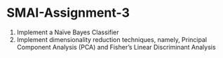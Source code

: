 # SMAI-Assignment-3

1. Implement a Naïve Bayes Classifier </br>
2. Implement dimensionality reduction techniques, namely, Principal Component Analysis (PCA) and Fisher’s Linear Discriminant Analysis
